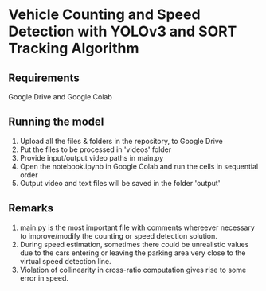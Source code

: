 # Vehicle Counting and Speed Detection with YOLOv3 and SORT Tracking Algorithm

## Requirements
Google Drive and Google Colab

## Running the model
1. Upload all the files & folders in the repository, to Google Drive
2. Put the files to be processed in 'videos' folder
3. Provide input/output video paths in main.py 
4. Open the notebook.ipynb in Google Colab and run the cells in sequential order
5. Output video and text files will be saved in the folder 'output'

## Remarks
1. main.py is the most important file with comments whereever necessary to improve/modify the counting or speed detection solution.
2. During speed estimation, sometimes there could be unrealistic values due to the cars entering or leaving the parking area very close to the virtual speed detection line. 
3. Violation of collinearity in cross-ratio computation gives rise to some error in speed.


